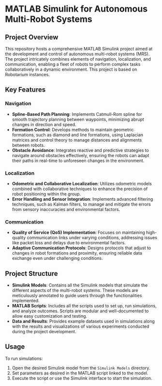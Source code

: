 # MATLAB Simulink for Autonomous Multi-Robot Systems

## Project Overview

This repository hosts a comprehensive MATLAB Simulink project aimed at the development and control of autonomous multi-robot systems (MRS). The project intricately combines elements of navigation, localization, and communication, enabling a fleet of robots to perform complex tasks collaboratively in a dynamic environment. This project is based on Robotarium instances.

## Key Features

### Navigation
- **Spline-Based Path Planning**: Implements Catmull-Rom spline for smooth trajectory planning between waypoints, minimizing abrupt changes in direction and speed.
- **Formation Control**: Develops methods to maintain geometric formations, such as diamond and line formations, using Laplacian matrices and control theory to manage distances and alignments between robots.
- **Obstacle Avoidance**: Integrates reactive and predictive strategies to navigate around obstacles effectively, ensuring the robots can adapt their paths in real-time to unforeseen changes in the environment.

### Localization
- **Odometric and Collaborative Localization**: Utilizes odometric models combined with collaborative techniques to enhance the precision of robot positioning within the group.
- **Error Handling and Sensor Integration**: Implements advanced filtering techniques, such as Kalman filters, to manage and mitigate the errors from sensory inaccuracies and environmental factors.

### Communication
- **Quality of Service (QoS) Implementation**: Focuses on maintaining high-quality communication links under varying conditions, addressing issues like packet loss and delays due to environmental factors.
- **Adaptive Communication Protocols**: Designs protocols that adjust to changes in robot formations and proximity, ensuring reliable data exchange even under challenging conditions.

## Project Structure

- **Simulink Models**: Contains all the Simulink models that simulate the different aspects of the multi-robot systems. These models are meticulously annotated to guide users through the functionalities implemented.
- **MATLAB Scripts**: Includes all the scripts used to set up, run simulations, and analyze outcomes. Scripts are modular and well-documented to allow easy customization and testing.
- **Data and Results**: Provides example datasets used in simulations along with the results and visualizations of various experiments conducted during the project development.

## Usage

To run simulations:
1. Open the desired Simulink model from the `Simulink Models` directory.
2. Set parameters as desired in the MATLAB script linked to the model.
3. Execute the script or use the Simulink interface to start the simulation.
